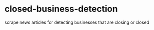 # closed-business-detection
scrape news articles for detecting businesses that are closing or closed
